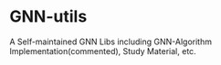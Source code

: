 # GNN-utils
A Self-maintained GNN Libs including GNN-Algorithm Implementation(commented), Study Material, etc.
